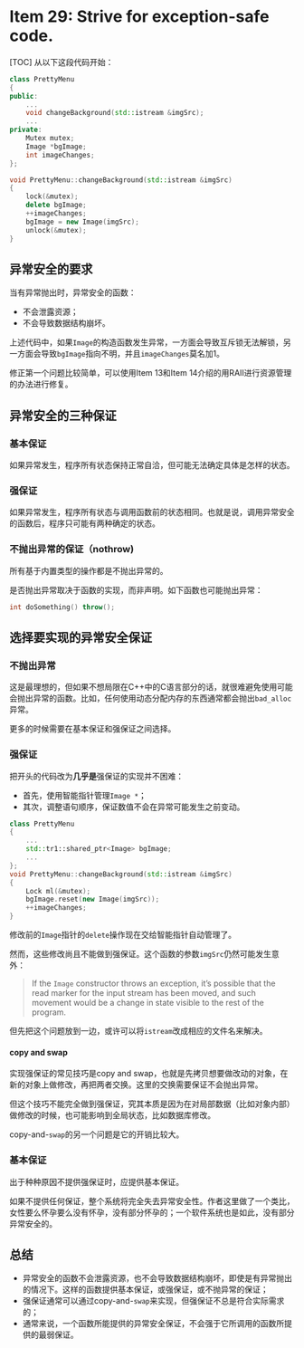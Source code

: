# Item 29: Strive for exception-safe code.

[TOC]
从以下这段代码开始：

```cpp
class PrettyMenu
{
public:
    ...
    void changeBackground(std::istream &imgSrc);
    ...
private:
    Mutex mutex;
    Image *bgImage;
    int imageChanges;
};

void PrettyMenu::changeBackground(std::istream &imgSrc)
{
    lock(&mutex);
    delete bgImage;
    ++imageChanges;
    bgImage = new Image(imgSrc);
    unlock(&mutex);
}
```

## 异常安全的要求

当有异常抛出时，异常安全的函数：

- 不会泄露资源；
- 不会导致数据结构崩坏。

上述代码中，如果`Image`的构造函数发生异常，一方面会导致互斥锁无法解锁，另一方面会导致`bgImage`指向不明，并且`imageChanges`莫名加1。

修正第一个问题比较简单，可以使用Item 13和Item 14介绍的用RAII进行资源管理的办法进行修复。

## 异常安全的三种保证

### 基本保证

如果异常发生，程序所有状态保持正常自洽，但可能无法确定具体是怎样的状态。

### 强保证

如果异常发生，程序所有状态与调用函数前的状态相同。也就是说，调用异常安全的函数后，程序只可能有两种确定的状态。

### 不抛出异常的保证（nothrow)

所有基于内置类型的操作都是不抛出异常的。

是否抛出异常取决于函数的实现，而非声明。如下函数也可能抛出异常：

```cpp
int doSomething() throw();
```

## 选择要实现的异常安全保证

### 不抛出异常

这是最理想的，但如果不想局限在C++中的C语言部分的话，就很难避免使用可能会抛出异常的函数。比如，任何使用动态分配内存的东西通常都会抛出`bad_alloc`异常。

更多的时候需要在基本保证和强保证之间选择。

### 强保证

把开头的代码改为**几乎是**强保证的实现并不困难：

- 首先，使用智能指针管理`Image *`；
- 其次，调整语句顺序，保证数值不会在异常可能发生之前变动。

```cpp
class PrettyMenu
{
    ...
    std::tr1::shared_ptr<Image> bgImage;
    ...
};
void PrettyMenu::changeBackground(std::istream &imgSrc)
{
    Lock ml(&mutex);
    bgImage.reset(new Image(imgSrc));
    ++imageChanges;
}
```

修改前的`Image`指针的`delete`操作现在交给智能指针自动管理了。

然而，这些修改尚且不能做到强保证。这个函数的参数`imgSrc`仍然可能发生意外：

> If the `Image` constructor throws an exception, it’s possible that the read marker for the input stream has been moved, and such movement would be a change in state visible to the rest of the program.

但先把这个问题放到一边，或许可以将`istream`改成相应的文件名来解决。

#### copy and swap

实现强保证的常见技巧是copy and swap，也就是先拷贝想要做改动的对象，在新的对象上做修改，再把两者交换。这里的交换需要保证不会抛出异常。

但这个技巧不能完全做到强保证，究其本质是因为在对局部数据（比如对象内部）做修改的时候，也可能影响到全局状态，比如数据库修改。

copy-and-`swap`的另一个问题是它的开销比较大。

### 基本保证

出于种种原因不提供强保证时，应提供基本保证。

如果不提供任何保证，整个系统将完全失去异常安全性。作者这里做了一个类比，女性要么怀孕要么没有怀孕，没有部分怀孕的；一个软件系统也是如此，没有部分异常安全的。

## 总结

- 异常安全的函数不会泄露资源，也不会导致数据结构崩坏，即使是有异常抛出的情况下。这样的函数提供基本保证，或强保证，或不抛异常的保证；
- 强保证通常可以通过copy-and-`swap`来实现，但强保证不总是符合实际需求的；
- 通常来说，一个函数所能提供的异常安全保证，不会强于它所调用的函数所提供的最弱保证。
